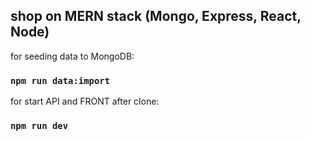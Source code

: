 ## shop on MERN stack (Mongo, Express, React, Node)

for seeding data to MongoDB:

### `npm run data:import`

for start API and FRONT after clone:

### `npm run dev`
